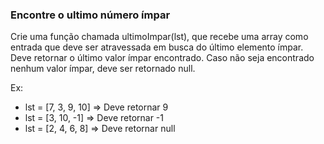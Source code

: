 ### Encontre o ultimo número ímpar ###

Crie uma função chamada ultimoImpar(lst), que recebe uma array como entrada que deve ser atravessada em busca do último elemento ímpar. Deve retornar o último valor ímpar encontrado. Caso não seja encontrado nenhum valor ímpar, deve ser retornado null.

Ex:

* lst = [7, 3, 9, 10] =\> Deve retornar 9
* lst = [3, 10, -1] =\> Deve retornar -1
* lst = [2, 4, 6, 8] =\> Deve retornar null